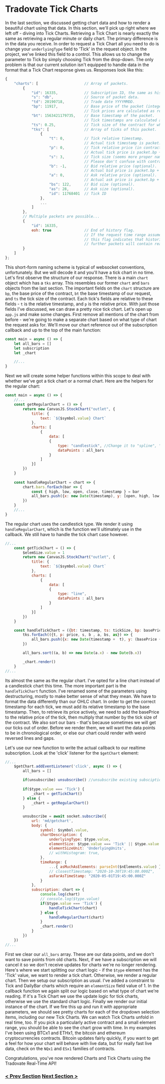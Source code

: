 # Tradovate Tick Charts

In the last section, we discussed getting chart data and how to render a beautiful chart using that data. In this section, we'll pick up right where we left off - diving into Tick Charts. Retrieving a Tick Chart is nearly exactly the same as retrieving a regular minute or daily chart. The primary difference is in the data you receive. In order to request a Tick Chart all you need to do is change your `underlyingType` field to 'Tick' in the request object. In the project, we've linked this field to a control. This allows us to change the parameter to Tick by simply choosing Tick from the drop-down. The only problem is that our current solution isn't equipped to handle data in the format that a Tick Chart response gives us. Responses look like this:

```js
{
    "charts": [                     // Array of packets.
        {
            "id": 16335,            // Subscription ID, the same as historical/real-time subscription IDs from request response.
            "s": "db",              // Source of packet data.
            "td": 20190718,         // Trade date YYYYMMDD.
            "bp": 11917,            // Base price of the packet (integer number of contract tick sizes).
                                    // Tick prices are calculated as relative from this one.
            "bt": 1563421179735,    // Base timestamp of the packet.
                                    // Tick timestamps are calculated as relative from this value.
            "ts": 0.25,             // Tick size of the contract for which the tick chart is requested.
            "tks": [                // Array of ticks of this packet.
                {
                    "t": 0,         // Tick relative timestamp.
                                    // Actual tick timestamp is packet.bt + tick.t
                    "p": 0,         // Tick relative price (in contract tick sizes).
                                    // Actual tick price is packet.bp + tick.p
                    "s": 3,         // Tick size (seems more proper name should be tick volume).
                                    // Please don't confuse with contract tick size (packet.ts).
                    "b": -1,        // Bid relative price (optional).
                                    // Actual bid price is packet.bp + tick.b
                    "a": 0,         // Ask relative price (optional).
                                    // Actual ask price is packet.bp + tick.a
                    "bs": 122,      // Bid size (optional).
                    "as": 28,       // Ask size (optional).
                    "id": 11768401  // Tick ID
                },
                ...
            ]
        },
        // Multiple packets are possible...
        {
            "id": 16335,
            eoh: true               // End of history flag.
                                    // If the request time range assumes historical data,
                                    // this flag indicates that historical ticks are loaded and
                                    // further packets will contain real-time ticks.
        }
    ]
};
```

This short-form naming scheme is typical of websocket conventions, unfortunately. But we will decode it and you'll have a tick chart in no time. Let's first observe the structure of our response. There is a main `chart` object which has a `tks` array. This resembles our former `chart` and `bars` objects from the last section. The important fields on the `chart` structure are `bp`, the base price of the contract, `bt` the base timestamp of our request, and `ts` the tick size of the contract. Each tick's fields are relative to these fields - `t` is the relative timestamp, and `p` is the relative price. With just those fields I've discussed, we can draw a pretty nice tick chart. Let's open up `app.js` and make some changes. First remove all mentions of the chart from before - we're going to make a separate chart based on what type of chart the request asks for. We'll move our chart reference out of the subscription callback and up to the top of the main function:


```js
const main = async () => {
    let all_bars = []
    let subscription
    let _chart

    //...
}

```

Next we will create some helper functions within this scope to deal with whether we've got a tick chart or a normal chart. Here are the helpers for the
regular chart:

```js
const main = async () => {
    //...
    const getRegularChart = () => {
        return new CanvasJS.StockChart("outlet", {
            title: {
                text: `${$symbol.value} Chart`
            },
            charts: [
                {      
                    data: [
                    {        
                        type: "candlestick", //Change it to "spline", "area", "column"
                        dataPoints : all_bars
                    }
                ]
            }]
        })
    }
    
    const handleRegularChart = chart => { 
        chart.bars.forEach(bar => {
            const { high, low, open, close, timestamp } = bar
            all_bars.push({x: new Date(timestamp), y: [open, high, low, close]})
        })
    }
    //...
}
```
The regular chart uses the candlestick type. We render it using `handleRegularChart`, which is the function we'll ultimately use in the callback. We still have
to handle the tick chart case however. 

```js
//...
    const getTickChart = () => {
        $elemSize.value = 1
        return new CanvasJS.StockChart("outlet", {
            title: {
                text: `${$symbol.value} Chart`
            },
            charts: [
                {      
                    data: [
                    {        
                        type: "line", 
                        dataPoints : all_bars
                    }
                ]
            }]
        })
    }

    const handleTickChart = ({bt: timestamp, ts: tickSize, bp: basePrice, tks, id}) => {
        tks.forEach(({t, p: price, s, b , a, bs, as}) => {
            all_bars.push({x: new Date(timestamp +  t), y: (basePrice + price) * tickSize})
        })

        all_bars.sort((a, b) => new Date(a.x) - new Date(b.x))

        _chart.render()
    }
//...
```

Its almost the same as the regular chart. I've opted for a line chart instead of a candlestick chart this time.  The more important part is the
`handleTickChart` function. I've renamed some of the parameters using destructuring, mostly to make better sense of what they mean. We have to format the data
differently than our OHLC chart. In order to get the correct timestamp for each tick, we must add its relative timestamp to the base timestamp. Then, to
retrieve its price actively, we need to add the basePrice to the relative price of the tick, then multiply that number by the tick size of the contract.
We also sort our bars - that's because sometimes we will get our ticks out of order. Before we render them, we will want the data points to be in chronological
order, or else our chart could render with weird reversed lines and gaps.

Let's use our new function to write the actual callback to our realtime subscription. Look at the 'click' listener for the `$getChart` element:

```js
//...
    $getChart.addEventListener('click', async () => {  
        all_bars = []

        if(unsubscribe) unsubscribe() //unsubscribe existing subsciptions
        
        if($type.value === 'Tick') {
            _chart = getTickChart()
        } else {
            _chart = getRegularChart()
        }

        unsubscribe = await socket.subscribe({
            url: 'md/getchart',
            body: { 
                symbol: $symbol.value,
                chartDescription: {
                    underlyingType: $type.value,
                    elementSize: $type.value === 'Tick' || $type.value === 'DailyBar' ? 1 : parseInt($elemSize.value),
                    elementSizeUnit: 'UnderlyingUnits',
                    // withHistogram: true,
                },
                timeRange: {
                    ...{ asMuchAsElements: parseInt($nElements.value) },
                    // closestTimestamp: "2020-10-30T19:45:00.000Z",
                    asFarAsTimeStamp: "2020-05-01T19:45:00.000Z"
                }
            },    
            subscription: chart => {
                console.log(chart)
                // console.log($type.value)
                if($type.value === 'Tick') {
                    handleTickChart(chart)
                } else {
                    handleRegularChart(chart)
                } 
                _chart.render()
            }
        })        
    })
//...
```
First we clear our `all_bars` array. These are our data points, and we don't want to save points from old charts. Next, if we have a subscription
we will cancel it so we don't receive updates for charts we're no longer rendering. Here's where we start splitting our chart logic - if the `$type` element has the 'Tick' value, we want to render a tick chart. Otherwise, we render a regular chart. Then we setup our subscription as usual. I've added a constraint to Tick and DailyBar charts which require an `elementSize` field value of 1. In the callback function we again split our logic based on what type of chart we're reading. If it's a Tick Chart we use the update logic for tick charts, otherwise we use the standard chart logic. Finally we render our initial instance of the chart. If we fire this up and run it with appropriate parameters, we should see pretty charts for each of the dropdown selection items, including our new Tick Charts. We can watch Tick Charts unfold in real time, too. If you pick a particularly active contract and a small element range, you should be able to see the chart grow with time. In my examples I've been using BTCx1 and ETHx1, the bitcoin and ethereum cryptocurrencies contracts. Bitcoin updates fairly quickly, if you want to get a feel for how your chart will behave with live data, but for really fast live data, check on the `NQx1` and `ESx1` families of contracts.

Congratulations, you've now rendered Charts and Tick Charts using the Tradovate Real-Time API! 

### [< Prev Section](https://github.com/tradovate/example-api-js/tree/main/tutorial/WebSockets/EX-10-Chart-Data) [Next Section >](https://github.com/tradovate/example-api-js/tree/main/tutorial/WebSockets/EX-12-Calculating-Open-PL)
